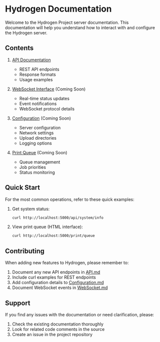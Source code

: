 # Hydrogen Documentation

Welcome to the Hydrogen Project server documentation. This documentation will help you understand how to interact with and configure the Hydrogen server.

## Contents

1. [API Documentation](./API.md)
   - REST API endpoints
   - Response formats
   - Usage examples

2. [WebSocket Interface](./WebSocket.md) (Coming Soon)
   - Real-time status updates
   - Event notifications
   - WebSocket protocol details

3. [Configuration](./Configuration.md) (Coming Soon)
   - Server configuration
   - Network settings
   - Upload directories
   - Logging options

4. [Print Queue](./PrintQueue.md) (Coming Soon)
   - Queue management
   - Job priorities
   - Status monitoring

## Quick Start

For the most common operations, refer to these quick examples:

1. Get system status:
   ```bash
   curl http://localhost:5000/api/system/info
   ```

2. View print queue (HTML interface):
   ```bash
   curl http://localhost:5000/print/queue
   ```

## Contributing

When adding new features to Hydrogen, please remember to:

1. Document any new API endpoints in [API.md](./API.md)
2. Include curl examples for REST endpoints
3. Add configuration details to [Configuration.md](./Configuration.md)
4. Document WebSocket events in [WebSocket.md](./WebSocket.md)

## Support

If you find any issues with the documentation or need clarification, please:
1. Check the existing documentation thoroughly
2. Look for related code comments in the source
3. Create an issue in the project repository